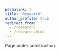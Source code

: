 ```yaml
---
permalink: /
title: "Research"
author_profile: true
redirect_from: 
  - /research/
  - /research.html
---
```


Page under construction.
